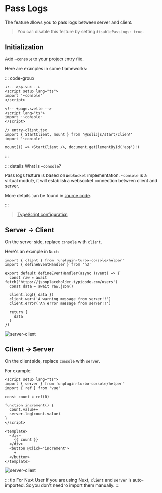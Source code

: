 # Pass Logs

The feature allows you to pass logs between server and client.

> You can disable this feature by setting `disablePassLogs: true`.

## Initialization

Add `~console` to your project entry file.

Here are examples in some frameworks:

::: code-group

```vue [Nuxt]
<!-- app.vue -->
<script setup lang="ts">
import '~console'
</script>
```

```svelte [SvelteKit]
<!-- +page.svelte -->
<script lang="ts">
import '~console'
</script>
```

```tsx{3} [SolidStart]
// entry-client.tsx
import { StartClient, mount } from '@solidjs/start/client'
import '~console'

mount(() => <StartClient />, document.getElementById('app')!)
```

:::

::: details What is `~console`?

Pass logs feature is based on `WebSocket` implementation. `~console` is a virtual module, it will establish a websocket connection between client and server.

More details can be found in [source code](https://github.com/unplugin/unplugin-turbo-console/blob/main/src/core/virtualModules.ts).

:::

> [TypeScript configuration](/guide/configurations.html#typescript)

## Server → Client

On the server side, replace `console` with `client`.

Here's an example in `Nuxt`:

```ts{2,9-11} [server/api/test.ts] twoslash
import { client } from 'unplugin-turbo-console/helper'
import { defineEventHandler } from 'h3'

export default defineEventHandler(async (event) => {
  const raw = await fetch('https://jsonplaceholder.typicode.com/users')
  const data = await raw.json()

  client.log({ data })
  client.warn('A warning message from server!!')
  client.error('An error message from server!!')

  return {
    data
  }
})
```

![server-client](https://static.yuy1n.io/server-client.gif)

## Client → Server

On the client side, replace `console` with `server`.

For example:

```vue{2,9} twoslash
<script setup lang="ts">
import { server } from 'unplugin-turbo-console/helper'
import { ref } from 'vue'

const count = ref(0)

function increment() {
  count.value++
  server.log(count.value)
}
</script>

<template>
  <div>
    {{ count }}
  </div>
  <button @click="increment">
    +
  </button>
</template>
```

![server-client](https://static.yuy1n.io/client-server.gif)

::: tip For Nuxt User
If you are using Nuxt, `client` and `server` is auto-imported. So you don't need to import them manually.
:::
